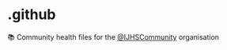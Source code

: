 # .github

📚 Community health files for the [@IJHSCommunity](https://github.com/ijhscommunity) organisation
